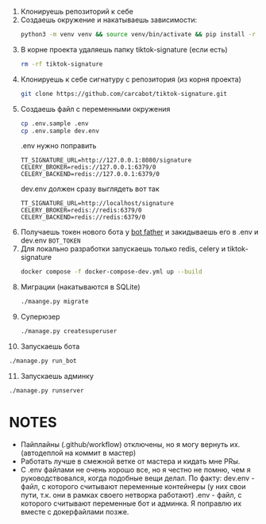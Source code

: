 1. Клонируешь репозиторий к себе
2. Создаешь окружение и накатываешь зависимости:
   ```bash
   python3 -m venv venv && source venv/bin/activate && pip install -r requirements.txt 
   ```
3. В корне проекта удаляешь папку tiktok-signature (если есть)
    ```bash
    rm -rf tiktok-signature
    ```
4. Клонируешь к себе сигнатуру с репозитория (из корня проекта)
   ```bash
   git clone https://github.com/carcabot/tiktok-signature.git
   ```
5. Создаешь файл с переменными окружения
   ```bash
   cp .env.sample .env
   cp .env.sample dev.env
   ```
   .env нужно поправить
   ```env
   TT_SIGNATURE_URL=http://127.0.0.1:8080/signature
   CELERY_BROKER=redis://127.0.0.1:6379/0
   CELERY_BACKEND=redis://127.0.0.1:6379/0
   ```
   dev.env должен сразу выглядеть вот так
   ```env
   TT_SIGNATURE_URL=http://localhost/signature
   CELERY_BROKER=redis://redis:6379/0
   CELERY_BACKEND=redis://redis:6379/0
   ```
6. Получаешь токен нового бота у <a href="https://t.me/BotFather">bot father</a> и закидываешь его в .env и dev.env ```BOT_TOKEN```
7. Для локально разработки запускаешь только redis, celery и tiktok-signature
   ```bash 
   docker compose -f docker-compose-dev.yml up --build 
   ```
8. Миграции (накатываются в SQLite)
   ```bash
   ./maange.py migrate 
   ```
9. Суперюзер
   ```bash
   ./manage.py createsuperuser 
   ```
10. Запускаешь бота
   ```bash
   ./manage.py run_bot
   ```
11. Запускаешь админку
   ```bash
   ./manage.py runserver
   ```


# NOTES
- Пайплайны (.github/workflow) отключены, но я могу вернуть их. (автодеплой на коммит в мастер)
- Работать лучше в смежной ветке от мастера и кидать мне PRы.
- C .env файлами не очень хорошо все, но я честно не помню, чем я руководствовался, когда подобные вещи делал.
По факту:
dev.env - файл, с которого считывают переменные контейнеры (у них свои пути, т.к. они в рамках своего нетворка работают)
.env - файл, с которого считывают переменные бот и админка.
Я поправлю их вместе с докерфайлами позже.

